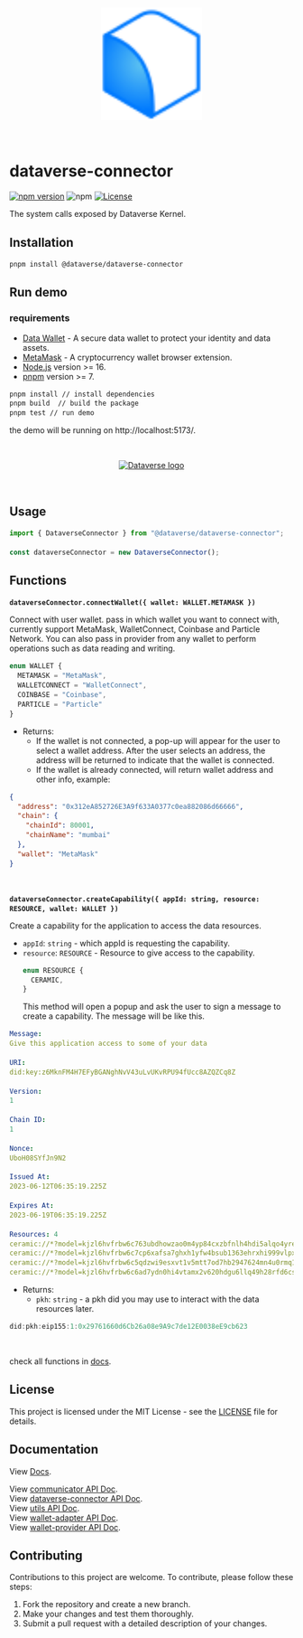 <br/>
<p align="center">
<a href=" " target="_blank">
<img src="https://github.com/dataverse-os/dataverse-connector/raw/main/logo.svg" width="180" alt="Dataverse logo">
</a >
</p >
<br/>

# dataverse-connector

[![npm version](https://img.shields.io/npm/v/@dataverse/dataverse-connector.svg)](https://www.npmjs.com/package/@dataverse/dataverse-connector)
![npm](https://img.shields.io/npm/dw/@dataverse/dataverse-connector)
[![License](https://img.shields.io/npm/l/@dataverse/dataverse-connector.svg)](https://github.com/dataverse-os/dataverse-connector/blob/main/LICENSE.md)

The system calls exposed by Dataverse Kernel.

## Installation

```bash
pnpm install @dataverse/dataverse-connector
```

## Run demo

### requirements

- [Data Wallet](https://chrome.google.com/webstore/detail/dataverse/kcigpjcafekokoclamfendmaapcljead) -
  A secure data wallet to protect your identity and data assets.
- [MetaMask](https://chrome.google.com/webstore/detail/metamask/nkbihfbeogaeaoehlefnkodbefgpgknn) -
  A cryptocurrency wallet browser extension.
- [Node.js](https://nodejs.org/en/) version >= 16.
- [pnpm](https://pnpm.io/) version >= 7.

```bash
pnpm install // install dependencies
pnpm build  // build the package
pnpm test // run demo
```

the demo will be running on http://localhost:5173/.

<br/>
<p align="center">
<a href=" " target="_blank">
<img src="https://s2.loli.net/2023/08/04/tlV31FdPOujJfrY.png" width="300" alt="Dataverse logo">
</a >
</p >
<br/>

## Usage

```typescript
import { DataverseConnector } from "@dataverse/dataverse-connector";

const dataverseConnector = new DataverseConnector();
```

## Functions

**`dataverseConnector.connectWallet({ wallet: WALLET.METAMASK })`**

Connect with user wallet. pass in which wallet you want to connect with,
currently support MetaMask, WalletConnect, Coinbase and Particle Network.
You can also pass in provider from any wallet to perform operations such 
as data reading and writing.

```ts
enum WALLET {
  METAMASK = "MetaMask",
  WALLETCONNECT = "WalletConnect",
  COINBASE = "Coinbase",
  PARTICLE = "Particle"
}
```

- Returns:
  - If the wallet is not connected, a pop-up will appear for the user to select
    a wallet address. After the user selects an address, the address will be
    returned to indicate that the wallet is connected.
  - If the wallet is already connected, will return wallet address and other
    info, example:

```json
{
  "address": "0x312eA852726E3A9f633A0377c0ea882086d66666",
  "chain": {
    "chainId": 80001,
    "chainName": "mumbai"
  },
  "wallet": "MetaMask"
}
```

<br>

**`dataverseConnector.createCapability({ appId: string, resource: RESOURCE, wallet: WALLET })`**

Create a capability for the application to access the data resources.

- `appId`: `string` - which appId is requesting the capability.
- `resource`: `RESOURCE` - Resource to give access to the capability.
  ```js
  enum RESOURCE {
    CERAMIC,
  }
  ```
  This method will open a popup and ask the user to sign a message to create a
  capability. The message will be like this.

```yaml
Message:
Give this application access to some of your data

URI:
did:key:z6MknFM4H7EFyBGANghNvV43uLvUKvRPU94fUcc8AZQZCq8Z

Version:
1

Chain ID:
1

Nonce:
UboH08SYfJn9N2

Issued At:
2023-06-12T06:35:19.225Z

Expires At:
2023-06-19T06:35:19.225Z

Resources: 4
ceramic://*?model=kjzl6hvfrbw6c763ubdhowzao0m4yp84cxzbfnlh4hdi5alqo4yrebmc0qpjdi5
ceramic://*?model=kjzl6hvfrbw6c7cp6xafsa7ghxh1yfw4bsub1363ehrxhi999vlpxny9k69uoxz
ceramic://*?model=kjzl6hvfrbw6c5qdzwi9esxvt1v5mtt7od7hb2947624mn4u0rmq1rh9anjcnxx
ceramic://*?model=kjzl6hvfrbw6c6ad7ydn0hi4vtamx2v620hdgu6llq49h28rfd6cs02g3cmn9za
```

- Returns:
  - `pkh`: `string` - a pkh did you may use to interact with the data resources
    later.

```js
did:pkh:eip155:1:0x29761660d6Cb26a08e9A9c7de12E0038eE9cb623
```

<br>

check all functions in [docs](https://docs.dataverse-os.com/sdk/apis).

## License

This project is licensed under the MIT License - see the [LICENSE](LICENSE.md)
file for details.

## Documentation

View [Docs](https://docs.dataverse-os.com/).  

View [communicator API Doc](https://dataverse-os.github.io/dataverse-connector/communicator/index.html).  
View [dataverse-connector API Doc](https://dataverse-os.github.io/dataverse-connector/dataverse-connector/index.html).  
View [utils API Doc](https://dataverse-os.github.io/dataverse-connector/utils/index.html).  
View [wallet-adapter API Doc](https://dataverse-os.github.io/dataverse-connector/wallet-adapter/index.html).  
View [wallet-provider API Doc](https://dataverse-os.github.io/dataverse-connector/wallet-provider/index.html).

## Contributing

Contributions to this project are welcome. To contribute, please follow these
steps:

1. Fork the repository and create a new branch.
2. Make your changes and test them thoroughly.
3. Submit a pull request with a detailed description of your changes.
